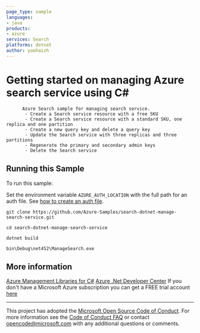 ```yaml
---
page_type: sample
languages:
- java
products:
- azure
services: Search
platforms: dotnet
author: yaohaizh
---
```


# Getting started on managing Azure search service using C# #

          Azure Search sample for managing search service.
           - Create a Search service resource with a free SKU
           - Create a Search service resource with a standard SKU, one replica and one partition
           - Create a new query key and delete a query key
           - Update the Search service with three replicas and three partitions
           - Regenerate the primary and secondary admin keys
           - Delete the Search service


## Running this Sample ##

To run this sample:

Set the environment variable `AZURE_AUTH_LOCATION` with the full path for an auth file. See [how to create an auth file](https://github.com/Azure/azure-libraries-for-net/blob/master/AUTH.md).

    git clone https://github.com/Azure-Samples/search-dotnet-manage-search-service.git

    cd search-dotnet-manage-search-service

    dotnet build

    bin\Debug\net452\ManageSearch.exe

## More information ##

[Azure Management Libraries for C#](https://github.com/Azure/azure-sdk-for-net/tree/Fluent)
[Azure .Net Developer Center](https://azure.microsoft.com/en-us/develop/net/)
If you don't have a Microsoft Azure subscription you can get a FREE trial account [here](http://go.microsoft.com/fwlink/?LinkId=330212)

---

This project has adopted the [Microsoft Open Source Code of Conduct](https://opensource.microsoft.com/codeofconduct/). For more information see the [Code of Conduct FAQ](https://opensource.microsoft.com/codeofconduct/faq/) or contact [opencode@microsoft.com](mailto:opencode@microsoft.com) with any additional questions or comments.